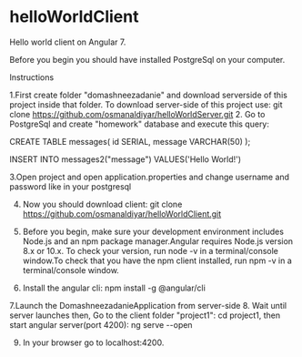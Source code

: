 # helloWorldClient
Hello world client on Angular 7.

Before you begin you should have installed PostgreSql on your computer.

Instructions

1.First create folder "domashneezadanie" and download serverside of this project inside that folder. To download server-side of this project use:
git clone https://github.com/osmanaldiyar/helloWorldServer.git
2. Go to PostgreSql and create "homework" database and execute this query:

CREATE TABLE messages(
	id SERIAL,
	message VARCHAR(50)
);

INSERT INTO messages2("message") VALUES('Hello World!')

3.Open project and open application.properties and change username and password like in your postgresql


4. Now you should download client: git clone https://github.com/osmanaldiyar/helloWorldClient.git

5. Before you begin, make sure your development environment includes Node.js and an npm package manager.Angular requires Node.js version 8.x or 10.x. To check your version, run node -v in a terminal/console window.To check that you have the npm client installed, run npm -v in a terminal/console window.

6. Install the angular cli: npm install -g @angular/cli

7.Launch the DomashneezadanieApplication from server-side
8. Wait until server launches then, Go to the client folder "project1": cd project1, then start angular server(port 4200): ng serve --open

9. In your browser go to localhost:4200.





